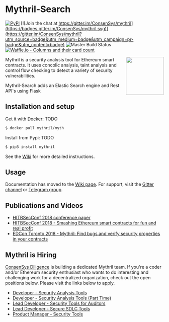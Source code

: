 # Mythril-Search
[![PyPI](https://badge.fury.io/py/mythril.svg)](https://pypi.python.org/pypi/mythril)
[![Join the chat at https://gitter.im/ConsenSys/mythril](https://badges.gitter.im/ConsenSys/mythril.svg)](https://gitter.im/ConsenSys/mythril?utm_source=badge&utm_medium=badge&utm_campaign=pr-badge&utm_content=badge)
![Master Build Status](https://img.shields.io/circleci/project/github/ConsenSys/mythril/master.svg)
[![Waffle.io - Columns and their card count](https://badge.waffle.io/ConsenSys/mythril.svg?columns=all)](https://waffle.io/ConsenSys/mythril)

<img height="120px" align="right" src="/static/mythril.png"/>

Mythril is a security analysis tool for Ethereum smart contracts. It uses concolic analysis, taint analysis and control flow checking to detect a variety of security vulnerabilities.

Mythril-Search adds an Elastic Search engine and Rest API's using Flask

## Installation and setup

Get it with [Docker](https://www.docker.com): TODO

```bash
$ docker pull mythril/myth
```

Install from Pypi: TODO

```bash
$ pip3 install mythril
```

See the [Wiki](https://github.com/ConsenSys/mythril/wiki/Installation-and-Setup) for more detailed instructions. 

## Usage

Documentation has moved to the [Wiki page](https://github.com/ConsenSys/mythril/wiki). For support, visit the [Gitter channel](https://gitter.im/ConsenSys/mythril) or [Telegram group](https://t.me/mythril_tool).

## Publications and Videos

- [HITBSecConf 2018 conference paper](https://github.com/b-mueller/smashing-smart-contracts/blob/master/smashing-smart-contracts-1of1.pdf)
- [HITBSecConf 2018 - Smashing Ethereum smart contracts for fun and real profit](https://www.youtube.com/watch?v=iqf6epACgds)
- [EDCon Toronto 2018 - Mythril: Find bugs and verify security properties in your contracts](https://www.youtube.com/watch?v=NJ9StJThxZY&feature=youtu.be&t=3h3m18s)

## Mythril is Hiring

[ConsenSys Diligence](https://consensys.net/diligence/) is building a dedicated Mythril team. If you're a coder and/or Ethereum security enthusiast who wants to do interesting and challenging work for a decentralized organization, check out the open positions below. Please visit the links below to apply.

- [Developer - Security Analysis Tools](https://new.consensys.net/careers/?gh_jid=1129067)
- [Developer - Security Analysis Tools (Part Time)](https://new.consensys.net/careers/?gh_jid=1129048)
- [Lead Developer - Security Tools for Auditors](https://new.consensys.net/careers/?gh_jid=1127282)
- [Lead Developer - Secure SDLC Tools](https://new.consensys.net/careers/?gh_jid=1127284)
- [Product Manager - Security Tools](https://new.consensys.net/careers/?gh_jid=1127271)

